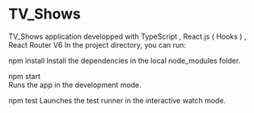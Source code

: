 # TV_Shows

TV_Shows application developped with TypeScript , React.js ( Hooks ) , React Router V6 
In the project directory, you can run:

npm install
Install the dependencies in the local node_modules folder.


npm start   
Runs the app in the development mode.

npm test
Launches the test runner in the interactive watch mode.



